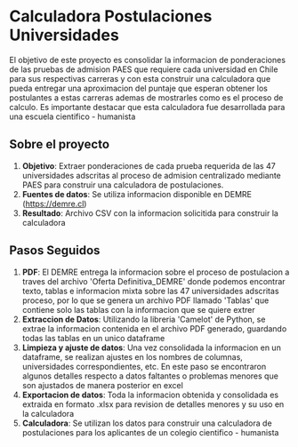 # Calculadora Postulaciones Universidades
El objetivo de este proyecto es consolidar la informacion de ponderaciones de las pruebas de admision PAES que requiere cada universidad en Chile para sus respectivas carreras y con esta construir una calculadora que pueda entregar una aproximacion del puntaje que esperan obtener los postulantes a estas carreras ademas de mostrarles como es el proceso de calculo. Es importante destacar que esta calculadora fue desarrollada para una escuela cientifico - humanista
## Sobre el proyecto
1. **Objetivo**: Extraer ponderaciones de cada prueba requerida de las 47 universidades adscritas al proceso de admision centralizado mediante PAES para construir una calculadora de postulaciones.
2. **Fuentes de datos**: Se utiliza informacion disponible en DEMRE (https://demre.cl)
3. **Resultado**: Archivo CSV con la informacion solicitida para construir la calculadora

## Pasos Seguidos
1. **PDF**: El DEMRE entrega la informacion sobre el proceso de postulacion a traves del archivo 'Oferta Definitiva_DEMRE' donde podemos encontrar texto, tablas e informacion mixta sobre las 47 universidades adscritas proceso, por lo que se genera un archivo PDF llamado 'Tablas' que contiene solo las tablas con la informacion que se quiere extrer
2. **Extraccion de Datos**: Utilizando la libreria 'Camelot' de Python, se extrae la informacion contenida en el archivo PDF generado, guardando todas las tablas en un unico dataframe
3. **Limpieza y ajuste de datos**: Una vez consolidada la informacion en un dataframe, se realizan ajustes en los nombres de columnas, universidades correspondientes, etc. En este paso se encontraron algunos detalles respecto a datos faltantes o problemas menores que son ajustados de manera posterior en excel
4. **Exportacion de datos**: Toda la informacion obtenida y consolidada es extraida en formato .xlsx para revision de detalles menores y su uso en la calculadora
5. **Calculadora**: Se utilizan los datos para construir una calculadora de postulaciones para los aplicantes de un colegio cientifico - humanista
